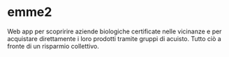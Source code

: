 # emme2

Web app per scopririre aziende biologiche certificate nelle vicinanze e per acquistare direttamente 
i loro prodotti tramite gruppi di acuisto. Tutto ciò a fronte di un risparmio collettivo.
